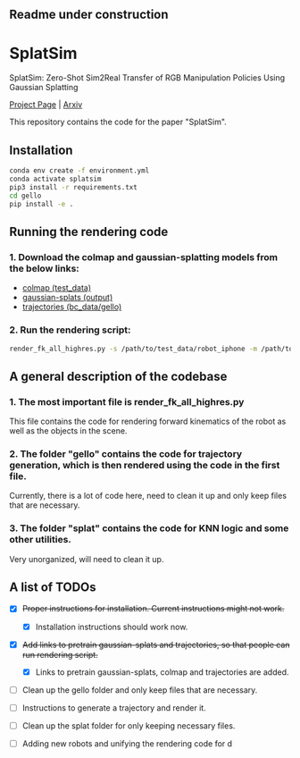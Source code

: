 ## Readme under construction
# SplatSim
SplatSim: Zero-Shot Sim2Real Transfer of RGB Manipulation Policies Using Gaussian Splatting

[Project Page](https://splatsim.github.io) | [Arxiv](https://arxiv.org/abs/2409.10161)



This repository contains the code for the paper "SplatSim". 

## Installation

```bash
conda env create -f environment.yml
conda activate splatsim
pip3 install -r requirements.txt
cd gello
pip install -e .
```

## Running the rendering code 
### 1. Download the colmap and gaussian-splatting models from the below links:
- [colmap (test_data)](https://drive.google.com/file/d/14D3fFtaPX4GBe9dSJLKAIvUYlgK7fUxS/view?usp=sharing)
- [gaussian-splats (output)](https://drive.google.com/file/d/1rAUkf7l2ZZqG1Bm3ih6cAO5HCd9dSTO-/view?usp=sharing)
- [trajectories (bc_data/gello)](https://drive.google.com/file/d/1NhSBNYMi51hETAspk6vN7F-Ih1134_lt/view?usp=sharing)

### 2. Run the rendering script:

```bash
render_fk_all_highres.py -s /path/to/test_data/robot_iphone -m /path/to/output/robot_iphone --objects plastic_apple --traj_folder /path/to/bc_data/gello
```

## A general description of the codebase

### 1. The most important file is render_fk_all_highres.py

This file contains the code for rendering forward kinematics of the robot as well as the objects in the scene. 

### 2. The folder "gello" contains the code for trajectory generation, which is then rendered using the code in the first file. 

Currently, there is a lot of code here, need to clean it up and only keep files that are necessary. 

### 3. The folder "splat" contains the code for KNN logic and some other utilities.

Very unorganized, will need to clean it up. 



## A list of TODOs

- [x] ~~Proper instructions for installation. Current instructions might not work.~~
    - [x] Installation instructions should work now.
- [x] ~~Add links to pretrain gaussian-splats and trajectories, so that people can run rendering script.~~
    - [x] Links to pretrain gaussian-splats, colmap and trajectories are added.
- [ ] Clean up the gello folder and only keep files that are necessary. 
- [ ] Instructions to generate a trajectory and render it. 
- [ ] Clean up the splat folder for only keeping necessary files. 
- [ ] Adding new robots and unifying the rendering code for d
 
